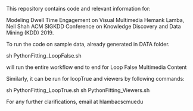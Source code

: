 This repository contains code and relevant information for:

Modeling Dwell Time Engagement on Visual Multimedia
Hemank Lamba, Neil Shah
ACM SIGKDD Conference on Knowledge Discovery and Data Mining (KDD) 2019. 


To run the code on sample data, already generated in DATA folder.

sh PythonFitting_LoopFalse.sh

will run the entire workflow end to end for Loop False Multimedia Content

Similarly, it can be run for loopTrue and viewers by following commands:

sh PythonFitting_LoopTrue.sh
sh PythonFitting_Viewers.sh
 

For any further clarifications, email at hlamba<at>cs<dot>cmu<dot>edu


